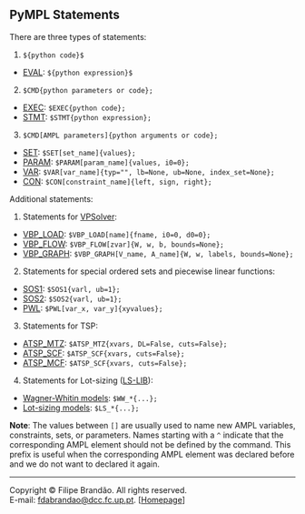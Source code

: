 ## PyMPL Statements

There are three types of statements:

1. `${python code}$`
 
  * [EVAL](STMTS_General#eval): `${python expression}$`

2. `$CMD{python parameters or code};`

  * [EXEC](STMTS_General#exec): `$EXEC{python code};`
  * [STMT](STMTS_General#stmt): `$STMT{python expression};`

3. `$CMD[AMPL parameters]{python arguments or code};` 

  * [SET](STMTS_General#set): `$SET[set_name]{values};`
  * [PARAM](STMTS_General#param): `$PARAM[param_name]{values, i0=0};`
  * [VAR](STMTS_General#var): `$VAR[var_name]{typ="", lb=None, ub=None, index_set=None};`
  * [CON](STMTS_General#con): `$CON[constraint_name]{left, sign, right};`

Additional statements:

1. Statements for [VPSolver](https://github.com/fdabrandao/vpsolver):

  * [VBP_LOAD](STMTS_VPSolver#vbp_load): `$VBP_LOAD[name]{fname, i0=0, d0=0};`
  * [VBP_FLOW](STMTS_VPSolver#vbp_flow): `$VBP_FLOW[zvar]{W, w, b, bounds=None};`
  * [VBP_GRAPH](STMTS_VPSolver#vbp_graph): `$VBP_GRAPH[V_name, A_name]{W, w, labels, bounds=None};`

2. Statements for special ordered sets and piecewise linear functions:

  * [SOS1](STMTS_SOS#sos1): `$SOS1{varl, ub=1};`
  * [SOS2](STMTS_SOS#sos2): `$SOS2{varl, ub=1};`
  * [PWL](STMTS_SOS#pwl): `$PWL[var_x, var_y]{xyvalues};`

3. Statements for TSP:

  * [ATSP_MTZ](STMTS_TSP#atsp_mtz): `$ATSP_MTZ{xvars, DL=False, cuts=False};`
  * [ATSP_SCF](STMTS_TSP#atsp_scf): `$ATSP_SCF{xvars, cuts=False};`
  * [ATSP_MCF](STMTS_TSP#atsp_mcf): `$ATSP_SCF{xvars, cuts=False};`

4. Statements for Lot-sizing ([LS-LIB](STMTS_LSLIB)):

  * [Wagner-Whitin models](STMTS_LSLIB#wagner-whitin-models): `$WW_*{...};`
  * [Lot-sizing models](STMTS_LSLIB#lot-sizing-models): `$LS_*{...};`

**Note**: The values between `[]` are usually used to name new AMPL variables, constraints, sets, or parameters. Names starting with a `^` indicate that the corresponding AMPL element should not be defined by the command. This prefix is useful when the corresponding AMPL element was declared before and we do not want to declared it again.

***
Copyright © Filipe Brandão. All rights reserved.  
E-mail: <fdabrandao@dcc.fc.up.pt>. [[Homepage](http://www.dcc.fc.up.pt/~fdabrandao/)]
